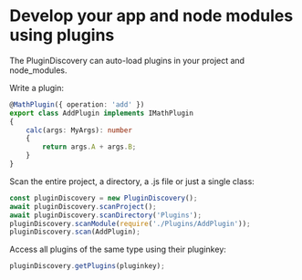 # Develop your app and node modules using plugins

The PluginDiscovery can auto-load plugins in your project and node_modules.

Write a plugin:

```ts
@MathPlugin({ operation: 'add' })
export class AddPlugin implements IMathPlugin
{
    calc(args: MyArgs): number
    {
        return args.A + args.B;
    }
}
```

Scan the entire project, a directory, a .js file or just a single class:

```js
const pluginDiscovery = new PluginDiscovery();
await pluginDiscovery.scanProject();
await pluginDiscovery.scanDirectory('Plugins');
pluginDiscovery.scanModule(require('./Plugins/AddPlugin'));
pluginDiscovery.scan(AddPlugin);
```

Access all plugins of the same type using their pluginkey:

```js
pluginDiscovery.getPlugins(pluginkey);
```
